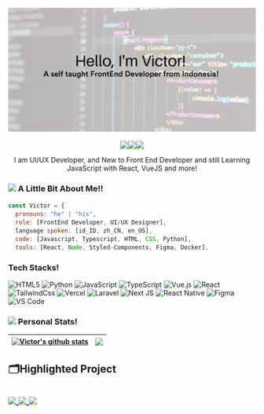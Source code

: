 <p align="center"><img src="https://github.com/mzmznasipadang/mzmznasipadang/blob/main/images/images1.png" width="600"></p>

<p align="center"><img align="center" src="https://visitor-badge.laobi.icu/badge?page_id=mzmznasipadang.mzmznasipadang"><img align="center" src="https://badges.frapsoft.com/os/v1/open-source.svg?v=102"><img align="center" src="https://img.shields.io/twitter/follow/mzmznasipadang?style=for-the-badge" width="180"></p>

<p align="center">I am UI/UX Developer, and New to Front End Developer and still Learning JavaScript with React, VueJS and more!<p/>

### <img src="https://media.giphy.com/media/CVAPfaCdZ1XUKY3MwZ/giphy.gif" width="50"> A Little Bit About Me!! 

```javascript
const Victor = {
  pronouns: "he" | "his",
  role: [FrontEnd Developer, UI/UX Designer], 
  language spoken: [id_ID, zh_CN, en_US],
  code: [Javascript, Typescript, HTML, CSS, Python],
  tools: [React, Node, Styled-Components, Figma, Docker],
```
### Tech Stacks!
![HTML5](https://img.shields.io/badge/-HTML5-%23E44D27?style=flat-square&logo=html5&logoColor=ffffff)
![Python](https://img.shields.io/badge/python-3670A0?style=flat-square&logo=python&logoColor=ffdd54)
![JavaScript](https://img.shields.io/badge/-JavaScript-%23F7DF1C?style=flat-square&logo=javascript&logoColor=000000&labelColor=%23F7DF1C&color=%23FFCE5A)
![TypeScript](https://img.shields.io/badge/-TypeScript-007ACC?style=flat-square&logo=typescript&logoColor=white)
![Vue.js](https://img.shields.io/badge/-Vue.js-%232c3e50?style=flat-square&logo=vuedotjs)
![React](https://img.shields.io/badge/-React-%23282C34?style=flat-square&logo=react)
![TailwindCss](https://img.shields.io/badge/-TailwindCss-%231a202c?style=flat-square&logo=tailwind-css)
![Vercel](https://img.shields.io/badge/-Vercel-%23ffffff?style=flat-square&logo=vercel&logoColor=000000)
![Laravel](https://img.shields.io/badge/laravel-%23FF2D20.svg?style=flat-square&logo=laravel&logoColor=white)
![Next JS](https://img.shields.io/badge/Next-black?style=flat-square&logo=next.js&logoColor=white)
![React Native](https://img.shields.io/badge/react_native-%2320232a.svg?style=flat-square&logo=react&logoColor=%2361DAFB)
![Figma](https://img.shields.io/badge/figma-%23F24E1E.svg?style=flat-square&logo=figma&logoColor=white)
![VS Code](https://img.shields.io/badge/-VSCode-%23007ACC?style=flat-square&logo=visual-studio-code)

### <img src="https://media.giphy.com/media/ule4vhcY1xEKQ/giphy.gif" width="80"> Personal Stats!

| <a href="https://github.com/mzmznasipadang/mzmznasipadang"><img align="center" src="https://github-readme-stats.vercel.app/api?username=mzmznasipadang&show_icons=true&include_all_commits=true&theme=algolia&hide_border=true" alt="Victor's github stats" /></a> | <a href="https://github.com/mzmznasipadang/github-readme-stats"><img align="center" src="https://github-readme-stats.vercel.app/api/top-langs/?username=mzmznasipadang&layout=compact&theme=algolia&hide_border=true" /></a> |
| ------------- | ------------- |

<h2>🗂️Highlighted Project<h2/>

<a href="https://github.com/mzmznasipadang/new-sycomora">
 <img align="center" src="https://github-readme-stats.vercel.app/api/pin/?username=mzmznasipadang&repo=new-sycomora&theme=cobalt&show_icons=true&include_all_commits=true" />
<a/>

<a href="https://github.com/sycomora/web-strapi">
 <img align="center" src="https://github-readme-stats.vercel.app/api/pin/?username=sycomora&repo=web-strapi&theme=cobalt&show_icons=true&include_all_commits=true" />
<a/>

<a href="https://github.com/mzmznasipadang/laravel">
 <img align="center" src="https://github-readme-stats.vercel.app/api/pin/?username=mzmznasipadang&repo=laravel&theme=cobalt&show_icons=true&include_all_commits=true" />
<a/>
